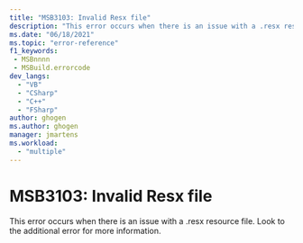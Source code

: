 ```yaml
---
title: "MSB3103: Invalid Resx file"
description: "This error occurs when there is an issue with a .resx resource file."
ms.date: "06/18/2021"
ms.topic: "error-reference"
f1_keywords:
 - MSBnnnn
 - MSBuild.errorcode
dev_langs:
  - "VB"
  - "CSharp"
  - "C++"
  - "FSharp"
author: ghogen
ms.author: ghogen
manager: jmartens
ms.workload:
  - "multiple"
---
```

# MSB3103: Invalid Resx file

This error occurs when there is an issue with a .resx resource file. Look to the additional error for more information.

